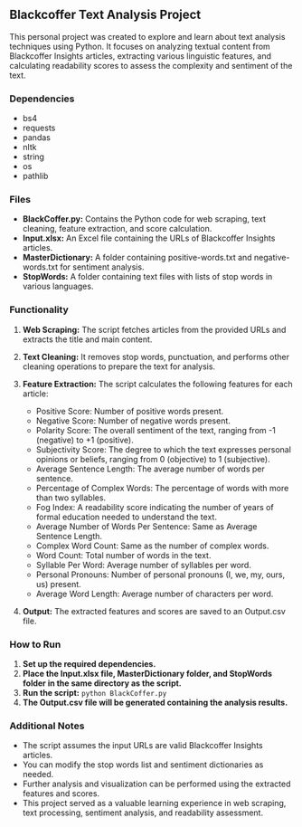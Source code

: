 ## Blackcoffer Text Analysis Project

This personal project was created to explore and learn about text analysis techniques using Python. It focuses on analyzing textual content from Blackcoffer Insights articles, extracting various linguistic features, and calculating readability scores to assess the complexity and sentiment of the text.

### Dependencies

* bs4
* requests
* pandas
* nltk
* string
* os
* pathlib

### Files

* **BlackCoffer.py:** Contains the Python code for web scraping, text cleaning, feature extraction, and score calculation.
* **Input.xlsx:** An Excel file containing the URLs of Blackcoffer Insights articles.
* **MasterDictionary:** A folder containing positive-words.txt and negative-words.txt for sentiment analysis.
* **StopWords:** A folder containing text files with lists of stop words in various languages.

### Functionality

1. **Web Scraping:** The script fetches articles from the provided URLs and extracts the title and main content.
2. **Text Cleaning:** It removes stop words, punctuation, and performs other cleaning operations to prepare the text for analysis.
3. **Feature Extraction:** The script calculates the following features for each article:
    * Positive Score: Number of positive words present.
    * Negative Score: Number of negative words present.
    * Polarity Score: The overall sentiment of the text, ranging from -1 (negative) to +1 (positive).
    * Subjectivity Score: The degree to which the text expresses personal opinions or beliefs, ranging from 0 (objective) to 1 (subjective).
    * Average Sentence Length: The average number of words per sentence.
    * Percentage of Complex Words: The percentage of words with more than two syllables.
    * Fog Index: A readability score indicating the number of years of formal education needed to understand the text.
    * Average Number of Words Per Sentence:  Same as Average Sentence Length.
    * Complex Word Count:  Same as the number of complex words.
    * Word Count: Total number of words in the text.
    * Syllable Per Word: Average number of syllables per word. 
    * Personal Pronouns: Number of personal pronouns (I, we, my, ours, us) present. 
    * Average Word Length:  Average number of characters per word.

4. **Output:** The extracted features and scores are saved to an Output.csv file.

### How to Run

1. **Set up the required dependencies.**
2. **Place the Input.xlsx file, MasterDictionary folder, and StopWords folder in the same directory as the script.**
3. **Run the script:** `python BlackCoffer.py`
4. **The Output.csv file will be generated containing the analysis results.**

### Additional Notes

* The script assumes the input URLs are valid Blackcoffer Insights articles.
* You can modify the stop words list and sentiment dictionaries as needed. 
* Further analysis and visualization can be performed using the extracted features and scores. 
* This project served as a valuable learning experience in web scraping, text processing, sentiment analysis, and readability assessment. 